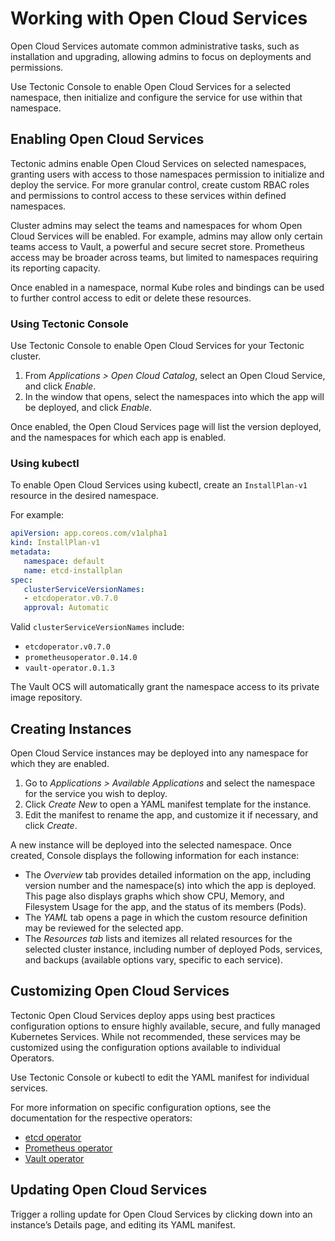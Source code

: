 # Working with Open Cloud Services

Open Cloud Services automate common administrative tasks, such as installation and upgrading, allowing admins to focus on deployments and permissions.

Use Tectonic Console to enable Open Cloud Services for a selected namespace, then initialize and configure the service for use within that namespace.

## Enabling Open Cloud Services

Tectonic admins enable Open Cloud Services on selected namespaces, granting users with access to those namespaces permission to initialize and deploy the service. For more granular control, create custom RBAC roles and permissions to control access to these services within defined namespaces.

Cluster admins may select the teams and namespaces for whom Open Cloud Services will be enabled. For example, admins may allow only certain teams access to Vault, a powerful and secure secret store. Prometheus access may be broader across teams, but limited to namespaces requiring its reporting capacity.

Once enabled in a namespace, normal Kube roles and bindings can be used to further control access to edit or delete these resources.

### Using Tectonic Console

Use Tectonic Console to enable Open Cloud Services for your Tectonic cluster.

1. From *Applications > Open Cloud Catalog*, select an Open Cloud Service, and click *Enable*.
2. In the window that opens, select the namespaces into which the app will be deployed, and click *Enable*.

Once enabled, the Open Cloud Services page will list the version deployed, and the namespaces for which each app is enabled.

### Using kubectl

To enable Open Cloud Services using kubectl, create an `InstallPlan-v1` resource in the desired namespace.

For example:

```yaml
apiVersion: app.coreos.com/v1alpha1
kind: InstallPlan-v1
metadata:
   namespace: default
   name: etcd-installplan
spec:
   clusterServiceVersionNames:
   - etcdoperator.v0.7.0
   approval: Automatic
```

Valid `clusterServiceVersionNames` include:
* `etcdoperator.v0.7.0`
* `prometheusoperator.0.14.0`
* `vault-operator.0.1.3`

The Vault OCS will automatically grant the namespace access to its private image repository.

## Creating Instances

Open Cloud Service instances may be deployed into any namespace for which they are enabled.

1. Go to *Applications > Available Applications* and select the namespace for the service you wish to deploy.
2. Click *Create New* to open a YAML manifest template for the instance.
3. Edit the manifest to rename the app, and customize it if necessary, and click *Create*.

A new instance will be deployed into the selected namespace. Once created, Console displays the following information for each instance:

* The *Overview* tab provides detailed information on the app, including version number and the namespace(s) into which the app is deployed. This page also displays graphs which show CPU, Memory, and Filesystem Usage for the app, and the status of its members (Pods).
* The *YAML* tab opens a page in which the custom resource definition may be reviewed for the selected app.
* The *Resources tab* lists and itemizes all related resources for the selected cluster instance, including number of deployed Pods, services, and backups (available options vary, specific to each service).

## Customizing Open Cloud Services

Tectonic Open Cloud Services deploy apps using best practices configuration options to ensure highly available, secure, and fully managed Kubernetes Services. While not recommended, these services may be customized using the configuration options available to individual Operators.

Use Tectonic Console or kubectl to edit the YAML manifest for individual services.

For more information on specific configuration options, see the documentation for the respective operators:

* [etcd operator][etcd-operator]
* [Prometheus operator][prom-operator]
* [Vault operator][vault-operator]

## Updating Open Cloud Services

Trigger a rolling update for Open Cloud Services by clicking down into an instance’s Details page, and editing its YAML manifest.


[etcd-operator]: https://coreos.com/operators/etcd/docs/latest/
[prom-operator]: https://coreos.com/operators/prometheus/docs/latest/
[vault-operator]: https://coreos.com/tectonic/docs/latest/vault-operator/user/vault.html
